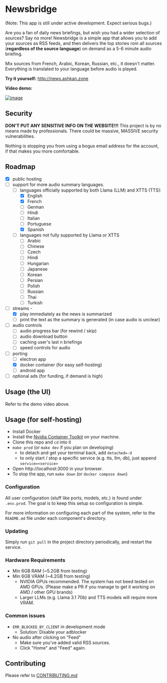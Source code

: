 # Newsbridge
(Note: This app is still under active development. Expect serious bugs.)

Are you a fan of daily news briefings, but wish you had a wider selection of
sources? Say no more! Newsbridge is a simple app that allows you to add your
sources as RSS feeds, and then delivers the top stories rom all sources 
(**regardless of the source language**) on demand as a 5-6 minute audio 
briefing.

Mix sources from French, Arabic, Korean, Russian, etc., it doesn't matter.
Everything is translated to your language before audio is played.

**Try it yourself:** http://news.ashkan.zone

**Video demo:**

[![image](https://github.com/user-attachments/assets/ee8288b9-fd88-4901-ac7b-60b2c1a92ce7)](https://youtu.be/OtwY-ry_MwY)

## Security
**DON'T PUT ANY SENSITIVE INFO ON THE WEBSITE!!!** This project is by no means
made by professionals. There could be massive, MASSIVE security vulnerabilities.

Nothing is stopping you from using a bogus email address for the account, if 
that makes you more comfortable.

## Roadmap
- [x] public hosting
- [ ] support for more audio summary languages.
  - [ ] languages officially supported by both Llama (LLM) and XTTS (TTS):
    - [x] English
    - [x] French
    - [ ] German
    - [ ] Hindi
    - [ ] Italian
    - [ ] Portuguese
    - [x] Spanish
  - [ ] languages not fully supported by Llama or XTTS
    - [ ] Arabic
    - [ ] Chinese
    - [ ] Czech
    - [ ] Hindi
    - [ ] Hungarian
    - [ ] Japanese
    - [ ] Korean
    - [ ] Persian
    - [ ] Polish
    - [ ] Russian
    - [ ] Thai
    - [ ] Turkish
- [ ] streams - 
  - [x] play immediately as the news is summarized
  - [ ] print the text as the summary is generated (in case audio is unclear)
- [ ] audio controls
  - [ ] audio progress bar (for rewind / skip)
  - [ ] audio download button
  - [ ] caching user's last n briefings
  - [ ] speed controls for audio
- [ ] porting
  - [ ] electron app
  - [x] docker container (for easy self-hosting)
  - [ ] android app
- [ ] optional ads (for funding, if demand is high)

## Usage (the UI)
Refer to the demo video above.

## Usage (for self-hosting)
- Install Docker
- Install the [Nvidia Container Toolkit](https://docs.nvidia.com/datacenter/cloud-native/container-toolkit/latest/install-guide.html) on your machine.
- Clone this repo and `cd` into it
- `make prod` (or `make dev` if you plan on developing)
  - to detach and get your terminal back, add `detached=-d`
  - to only start / stop a specific service (e.g. tts, llm, db), just append `service=<service>`
- Open http://localhost:3000 in your browser.
- To stop the app, run `make down` (or `docker compose down`)

### Configuration
All user configuration (stuff like ports, models, etc.) is found under `.env.prod`. The goal is to keep this setup so configuration is simple.

For more information on configuring each part of the system, refer to the `README.md` file under each component's directory.

### Updating
Simply run `git pull` in the project directory periodically, and restart the service.

### Hardware Requirements
- Min 6GB RAM (~5.2GB from testing)
- Min 6GB VRAM (~4.2GB from testing)
  - NVIDIA GPUs recommended. The system has not beed tested on AMD GPUs. (Please make a PR if you manage to get it working on AMD / other GPU brands)
  - Larger LLMs (e.g. Llama 3.1 70b) and TTS models will require more VRAM.

### Common issues
- `ERR_BLOCKED_BY_CLIENT` in development mode
  - Solution: Disable your adblocker
- No audio after clicking on "Feed"
  - Make sure you've added valid RSS sources.
  - Click "Home" and "Feed" again.

## Contributing
Please refer to [CONTRIBUTING.md](CONTRIBUTING.md)
